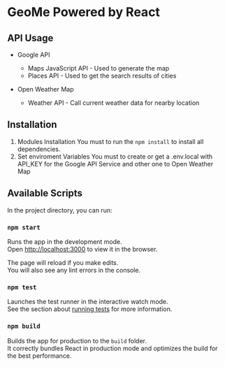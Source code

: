 # GeoMe Powered by React

## API Usage

- Google API 
    - Maps JavaScript API - Used to generate the map
    - Places API - Used to get the search results of cities

- Open Weather Map
    - Weather API - Call current weather data for nearby location

## Installation

1. Modules Installation
You must to run the `npm install` to install all dependencies.
2. Set enviroment Variables
You must to create or get a .env.local with API_KEY for the Google API Service and other one to Open Weather Map

## Available Scripts

In the project directory, you can run:

### `npm start`

Runs the app in the development mode.\
Open [http://localhost:3000](http://localhost:3000) to view it in the browser.

The page will reload if you make edits.\
You will also see any lint errors in the console.

### `npm test`

Launches the test runner in the interactive watch mode.\
See the section about [running tests](https://facebook.github.io/create-react-app/docs/running-tests) for more information.

### `npm build`

Builds the app for production to the `build` folder.\
It correctly bundles React in production mode and optimizes the build for the best performance.